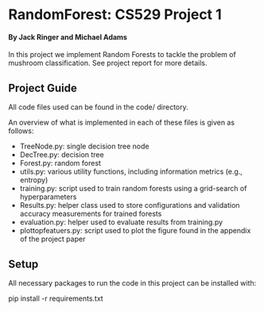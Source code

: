 # RandomForest: CS529 Project 1

#### By Jack Ringer and Michael Adams

In this project we implement Random Forests to tackle the problem of mushroom
classification. See project report for more details.

## Project Guide

All code files used can be found in the code/ directory.

An overview of what is implemented in each of these files is given as follows:

* TreeNode.py: single decision tree node
* DecTree.py: decision tree
* Forest.py: random forest
* utils.py: various utility functions, including information metrics (e.g.,
  entropy)
* training.py: script used to train random forests using a grid-search of
  hyperparameters
* Results.py: helper class used to store configurations and validation accuracy
  measurements for trained forests
* evaluation.py: helper used to evaluate results from training.py
* plottopfeatuers.py: script used to plot the figure found in the appendix of
  the project paper

## Setup

All necessary packages to run the code in this project can be installed with:

pip install -r requirements.txt


